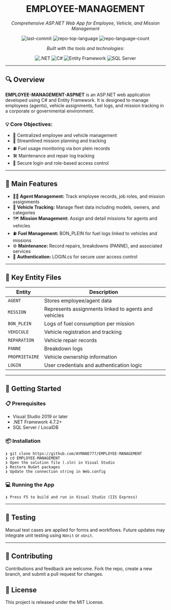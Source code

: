<div align="center">
  <h1>EMPLOYEE-MANAGEMENT</h1>
  <p><em>Comprehensive ASP.NET Web App for Employee, Vehicle, and Mission Management</em></p>
  <img alt="last-commit" src="https://img.shields.io/github/last-commit/AYMANE777/EMPLOYEE-MANAGEMENT?style=flat&logo=git&logoColor=white&color=0080ff">
  <img alt="repo-top-language" src="https://img.shields.io/github/languages/top/AYMANE777/EMPLOYEE-MANAGEMENT?style=flat&color=0080ff">
  <img alt="repo-language-count" src="https://img.shields.io/github/languages/count/AYMANE777/EMPLOYEE-MANAGEMENT?style=flat&color=0080ff">
  <p><em>Built with the tools and technologies:</em></p>
  <img alt=".NET" src="https://img.shields.io/badge/.NET-512BD4.svg?style=flat&logo=dotnet&logoColor=white">
  <img alt="C#" src="https://img.shields.io/badge/C%23-239120.svg?style=flat&logo=c-sharp&logoColor=white">
  <img alt="Entity Framework" src="https://img.shields.io/badge/Entity%20Framework-512BD4.svg?style=flat&logo=entity-framework&logoColor=white">
  <img alt="SQL Server" src="https://img.shields.io/badge/SQL%20Server-CC2927.svg?style=flat&logo=microsoft-sql-server&logoColor=white">
</div>

---

<h2>🔍 Overview</h2>
<p><strong>EMPLOYEE-MANAGEMENT-ASPNET</strong> is an ASP.NET web application developed using C# and Entity Framework. It is designed to manage employees (agents), vehicle assignments, fuel logs, and mission tracking in a corporate or governmental environment.</p>

<h3>💡 Core Objectives:</h3>
<ul>
  <li>📑 Centralized employee and vehicle management</li>
  <li>📌 Streamlined mission planning and tracking</li>
  <li>⛽ Fuel usage monitoring via bon plein records</li>
  <li>🛠 Maintenance and repair log tracking</li>
  <li>🔐 Secure login and role-based access control</li>
</ul>

---

<h2>🧱 Main Features</h2>
<ul>
  <li>👨‍💼 <strong>Agent Management:</strong> Track employee records, job roles, and mission assignments</li>
  <li>🚗 <strong>Vehicle Tracking:</strong> Manage fleet data including models, owners, and categories</li>
  <li>🗺️ <strong>Mission Management:</strong> Assign and detail missions for agents and vehicles</li>
  <li>⛽ <strong>Fuel Management:</strong> BON_PLEIN for fuel logs linked to vehicles and missions</li>
  <li>⚙️ <strong>Maintenance:</strong> Record repairs, breakdowns (PANNE), and associated services</li>
  <li>🔐 <strong>Authentication:</strong> LOGIN.cs for secure user access control</li>
</ul>

---

<h2>📁 Key Entity Files</h2>
<table>
  <thead><tr><th>Entity</th><th>Description</th></tr></thead>
  <tbody>
    <tr><td><code>AGENT</code></td><td>Stores employee/agent data</td></tr>
    <tr><td><code>MISSION</code></td><td>Represents assignments linked to agents and vehicles</td></tr>
    <tr><td><code>BON_PLEIN</code></td><td>Logs of fuel consumption per mission</td></tr>
    <tr><td><code>VEHICULE</code></td><td>Vehicle registration and tracking</td></tr>
    <tr><td><code>REPARATION</code></td><td>Vehicle repair records</td></tr>
    <tr><td><code>PANNE</code></td><td>Breakdown logs</td></tr>
    <tr><td><code>PROPRIETAIRE</code></td><td>Vehicle ownership information</td></tr>
    <tr><td><code>LOGIN</code></td><td>User credentials and authentication logic</td></tr>
  </tbody>
</table>

---

<h2>🚀 Getting Started</h2>

<h3>📋 Prerequisites</h3>
<ul>
  <li>Visual Studio 2019 or later</li>
  <li>.NET Framework 4.7.2+</li>
  <li>SQL Server / LocalDB</li>
</ul>

<h3>📦 Installation</h3>
<pre><code class="language-sh">❯ git clone https://github.com/AYMANE777/EMPLOYEE-MANAGEMENT
❯ cd EMPLOYEE-MANAGEMENT
❯ Open the solution file (.sln) in Visual Studio
❯ Restore NuGet packages
❯ Update the connection string in Web.config
</code></pre>

<h3>💻 Running the App</h3>
<pre><code class="language-sh">❯ Press F5 to build and run in Visual Studio (IIS Express)
</code></pre>

---

<h2>🧪 Testing</h2>
<p>Manual test cases are applied for forms and workflows. Future updates may integrate unit testing using <code>NUnit</code> or <code>xUnit</code>.</p>

---

<h2>📌 Contributing</h2>
<p>Contributions and feedback are welcome. Fork the repo, create a new branch, and submit a pull request for changes.</p>

<h2>📄 License</h2>
<p>This project is released under the MIT License.</p>
